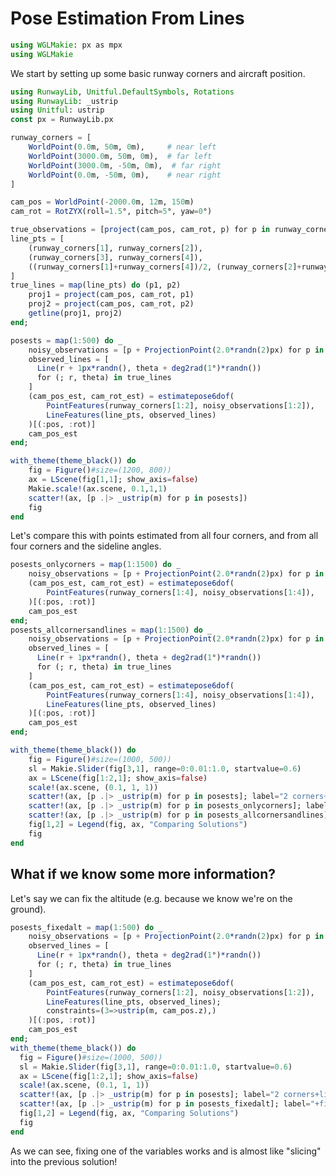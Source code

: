 # Pose Estimation From Lines

```julia (editor=true, logging=false, output=true)
using WGLMakie: px as mpx
using WGLMakie
```
We start by setting up some basic runway corners and aircraft position.

```julia (editor=true, logging=false, output=true)
using RunwayLib, Unitful.DefaultSymbols, Rotations
using RunwayLib: _ustrip
using Unitful: ustrip
const px = RunwayLib.px

runway_corners = [
    WorldPoint(0.0m, 50m, 0m),     # near left
    WorldPoint(3000.0m, 50m, 0m),  # far left
    WorldPoint(3000.0m, -50m, 0m),  # far right
    WorldPoint(0.0m, -50m, 0m),    # near right
]

cam_pos = WorldPoint(-2000.0m, 12m, 150m)
cam_rot = RotZYX(roll=1.5°, pitch=5°, yaw=0°)

true_observations = [project(cam_pos, cam_rot, p) for p in runway_corners]
line_pts = [
    (runway_corners[1], runway_corners[2]),
    (runway_corners[3], runway_corners[4]),
    ((runway_corners[1]+runway_corners[4])/2, (runway_corners[2]+runway_corners[3])/2),
]
true_lines = map(line_pts) do (p1, p2)
    proj1 = project(cam_pos, cam_rot, p1)
    proj2 = project(cam_pos, cam_rot, p2)
    getline(proj1, proj2)
end;
```
```julia (editor=true, logging=false, output=true)
posests = map(1:500) do _
    noisy_observations = [p + ProjectionPoint(2.0*randn(2)px) for p in true_observations]
    observed_lines = [
      Line(r + 1px*randn(), theta + deg2rad(1°)*randn())
      for (; r, theta) in true_lines
    ]
    (cam_pos_est, cam_rot_est) = estimatepose6dof(
        PointFeatures(runway_corners[1:2], noisy_observations[1:2]),
        LineFeatures(line_pts, observed_lines)
    )[(:pos, :rot)]
    cam_pos_est
end;
```
```julia (editor=true, logging=false, output=true)
with_theme(theme_black()) do
    fig = Figure()#size=(1200, 800))
    ax = LScene(fig[1,1]; show_axis=false)
    Makie.scale!(ax.scene, 0.1,1,1)
    scatter!(ax, [p .|> _ustrip(m) for p in posests])
    fig
end
```
Let's compare this with points estimated from all four corners, and from all four corners and the sideline angles.

```julia (editor=true, logging=false, output=true)
posests_onlycorners = map(1:1500) do _
    noisy_observations = [p + ProjectionPoint(2.0*randn(2)px) for p in true_observations]
    (cam_pos_est, cam_rot_est) = estimatepose6dof(
        PointFeatures(runway_corners[1:4], noisy_observations[1:4]),
    )[(:pos, :rot)]
    cam_pos_est
end;
posests_allcornersandlines = map(1:1500) do _
    noisy_observations = [p + ProjectionPoint(2.0*randn(2)px) for p in true_observations]
    observed_lines = [
      Line(r + 1px*randn(), theta + deg2rad(1°)*randn())
      for (; r, theta) in true_lines
    ]
    (cam_pos_est, cam_rot_est) = estimatepose6dof(
        PointFeatures(runway_corners[1:4], noisy_observations[1:4]),
        LineFeatures(line_pts, observed_lines)
    )[(:pos, :rot)]
    cam_pos_est
end;

with_theme(theme_black()) do
    fig = Figure()#size=(1000, 500))
    sl = Makie.Slider(fig[3,1], range=0:0.01:1.0, startvalue=0.6)
    ax = LScene(fig[1:2,1]; show_axis=false)
    scale!(ax.scene, (0.1, 1, 1))
    scatter!(ax, [p .|> _ustrip(m) for p in posests]; label="2 corners+lines", alpha=sl.value)
    scatter!(ax, [p .|> _ustrip(m) for p in posests_onlycorners]; label="4 corners", alpha=sl.value)
    scatter!(ax, [p .|> _ustrip(m) for p in posests_allcornersandlines]; label="4 corners+lines", alpha=0.8)
    fig[1,2] = Legend(fig, ax, "Comparing Solutions")
    fig
end
```
## What if we know some more information?

Let's say we can fix the altitude (e.g. because we know we're on the ground).

```julia (editor=true, logging=false, output=true)
posests_fixedalt = map(1:500) do _
    noisy_observations = [p + ProjectionPoint(2.0*randn(2)px) for p in true_observations]
    observed_lines = [
      Line(r + 1px*randn(), theta + deg2rad(1°)*randn())
      for (; r, theta) in true_lines
    ]
    (cam_pos_est, cam_rot_est) = estimatepose6dof(
        PointFeatures(runway_corners[1:2], noisy_observations[1:2]),
        LineFeatures(line_pts, observed_lines);
        constraints=(3=>ustrip(m, cam_pos.z),)
    )[(:pos, :rot)]
    cam_pos_est
end;
with_theme(theme_black()) do
  fig = Figure()#size=(1000, 500))
  sl = Makie.Slider(fig[3,1], range=0:0.01:1.0, startvalue=0.6)
  ax = LScene(fig[1:2,1]; show_axis=false)
  scale!(ax.scene, (0.1, 1, 1))
  scatter!(ax, [p .|> _ustrip(m) for p in posests]; label="2 corners+lines", alpha=sl.value)
  scatter!(ax, [p .|> _ustrip(m) for p in posests_fixedalt]; label="+fixed altitude", alpha=0.6)
  fig[1,2] = Legend(fig, ax, "Comparing Solutions")
  fig
end
```
As we can see, fixing one of the variables works and is almost like "slicing" into the previous solution!
